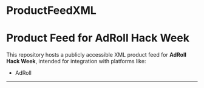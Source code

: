 # ProductFeedXML

# Product Feed for AdRoll Hack Week

This repository hosts a publicly accessible XML product feed for **AdRoll Hack Week**, intended for integration with platforms like:

- AdRoll

---